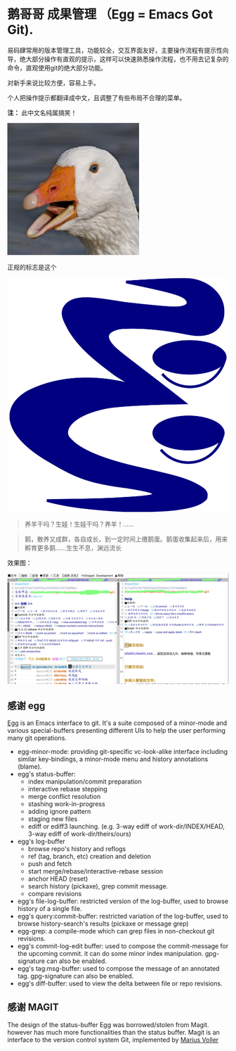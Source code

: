 # 鹅哥哥 成果管理 （Egg = Emacs Got Git).

易码肆常用的版本管理工具，功能较全，交互界面友好，主要操作流程有提示性向导，绝大部分操作有直观的提示，这样可以快速熟悉操作流程，也不用去记复杂的命令，直观使用git的绝大部分功能。

对新手来说比较方便，容易上手。

个人把操作提示都翻译成中文，且调整了有些布局不合理的菜单。

**注：** 此中文名纯属搞笑！

![鹅哥哥](/doc/egg.jpg)

正规的标志是这个

![正规标志](/doc/egg_logo.svg)

> 养羊干吗？生娃！生娃干吗？养羊！……

> 鹅，散养又成群，各自成长，到一定时间上缴鹅蛋。鹅蛋收集起来后，用来孵育更多鹅……生生不息，渊远流长


效果图：

![鹅哥哥实况截图](/doc/snapshot.png)

## 感谢 egg


[Egg](https://github.com/bogolisk/egg) is an Emacs interface to git. It's a suite composed of a
minor-mode and various special-buffers presenting different UIs to
help the user performing many git operations.

- egg-minor-mode: providing git-specific vc-look-alike interface
  including similar key-bindings, a minor-mode menu and history
  annotations (blame).
- egg's status-buffer:
  - index manipulation/commit preparation
  - interactive rebase stepping
  - merge conflict resolution
  - stashing work-in-progress
  - adding ignore pattern
  - staging new files
  - ediff or ediff3 launching. (e.g. 3-way ediff of
    work-dir/INDEX/HEAD, 3-way ediff of work-dir/theirs/ours)
- egg's log-buffer
  - browse repo's history and reflogs
  - ref (tag, branch, etc) creation and deletion
  - push and fetch
  - start merge/rebase/interactive-rebase session
  - anchor HEAD (reset)
  - search history (pickaxe), grep commit message.
  - compare revisions
- egg's file-log-buffer: restricted version of the log-buffer, used to
  browse history of a single file.
- egg's query:commit-buffer: restricted variation of the log-buffer,
  used to browse history-search's results (pickaxe or message grep)
- egg-grep: a compile-mode which can grep files in non-checkout git
  revisions.
- egg's commit-log-edit buffer: used to compose the commit-message for
  the upcoming commit. it can do some minor index manipulation. gpg-signature
  can also be enabled.
- egg's tag:msg-buffer: used to compose the message of an annotated tag.
  gpg-signature can also be enabled.
- egg's diff-buffer: used to view the delta between file or repo revisions.

 

## 感谢 MAGIT

The design of the status-buffer Egg was borrowed/stolen from Magit.
however has much more functionalities than the status buffer.
Magit is an interface to the version control system Git, implemented
by [Marius Voller](http://philjackson.github.com/magit/)

